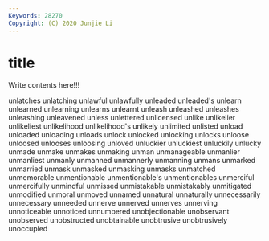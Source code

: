 ```yaml
---
Keywords: 28270
Copyright: (C) 2020 Junjie Li
---
```


# title

Write contents here!!!
 
unlatches 
unlatching 
unlawful
unlawfully 
unleaded 
unleaded's 
unlearn 
unlearned 
unlearning 
unlearns 
unlearnt 
unleash 
unleashed
unleashes 
unleashing 
unleavened 
unless 
unlettered 
unlicensed 
unlike 
unlikelier 
unlikeliest 
unlikelihood
unlikelihood's 
unlikely 
unlimited 
unlisted 
unload 
unloaded 
unloading 
unloads 
unlock 
unlocked
unlocking 
unlocks 
unloose 
unloosed 
unlooses 
unloosing 
unloved 
unluckier 
unluckiest 
unluckily
unlucky 
unmade 
unmake 
unmakes 
unmaking 
unman 
unmanageable 
unmanlier 
unmanliest 
unmanly
unmanned 
unmannerly 
unmanning 
unmans 
unmarked 
unmarried 
unmask 
unmasked 
unmasking 
unmasks
unmatched 
unmemorable 
unmentionable 
unmentionable's 
unmentionables 
unmerciful 
unmercifully 
unmindful 
unmissed 
unmistakable
unmistakably 
unmitigated 
unmodified 
unmoral 
unmoved 
unnamed 
unnatural 
unnaturally 
unnecessarily 
unnecessary
unneeded 
unnerve 
unnerved 
unnerves 
unnerving 
unnoticeable 
unnoticed 
unnumbered 
unobjectionable 
unobservant
unobserved 
unobstructed 
unobtainable 
unobtrusive 
unobtrusively 
unoccupied 
